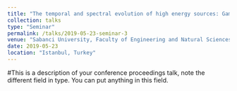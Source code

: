 ```yaml
---
title: "The temporal and spectral evolution of high energy sources: Gamma-ray bursts and Active Galactic Nuclei"
collection: talks
type: "Seminar"
permalink: /talks/2019-05-23-seminar-3
venue: "Sabanci University, Faculty of Engineering and Natural Sciences, Physics"
date: 2019-05-23
location: "Istanbul, Turkey"
---
```


#This is a description of your conference proceedings talk, note the different field in type. You can put anything in this field.

